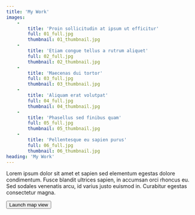 ```yaml
---
title: 'My Work'
images:
    -
        title: 'Proin sollicitudin at ipsum ut efficitur'
        full: 01_full.jpg
        thumbnail: 01_thumbnail.jpg
    -
        title: 'Etiam congue tellus a rutrum aliquet'
        full: 02_full.jpg
        thumbnail: 02_thumbnail.jpg
    -
        title: 'Maecenas dui tortor'
        full: 03_full.jpg
        thumbnail: 03_thumbnail.jpg
    -
        title: 'Aliquam erat volutpat'
        full: 04_full.jpg
        thumbnail: 04_thumbnail.jpg
    -
        title: 'Phasellus sed finibus quam'
        full: 05_full.jpg
        thumbnail: 05_thumbnail.jpg
    -
        title: 'Pellentesque eu sapien purus'
        full: 06_full.jpg
        thumbnail: 06_thumbnail.jpg
heading: 'My Work'
---
```


Lorem ipsum dolor sit amet et sapien sed elementum egestas dolore condimentum. Fusce blandit ultrices sapien, in accumsan orci rhoncus eu. Sed sodales venenatis arcu, id varius justo euismod in. Curabitur egestas consectetur magna.


<div class="map-static__container" data-preload="https://api.mapbox.com/styles/v1/lonelyplanet/cinjctksr001eadnivteity9a/static/-0.574886795155,44.8419492084,12,0.00,0.00/1280x640@2x?access_token=pk.eyJ1IjoibG9uZWx5cGxhbmV0IiwiYSI6Imh1ODUtdUEifQ.OLLon0V6rcoTyayXzzUzsg" style="background-image: url('https://api.mapbox.com/styles/v1/lonelyplanet/cinjctksr001eadnivteity9a/static/-0.574886795155,44.8419492084,12,0.00,0.00/1280x640@2x?access_token=pk.eyJ1IjoibG9uZWx5cGxhbmV0IiwiYSI6Imh1ODUtdUEifQ.OLLon0V6rcoTyayXzzUzsg')">
    <button class="map-static__button js-open-map">
      <i class="icon--open" aria-hidden="true"></i>
      <span class="map-static__button-text">Launch map view</span>
    </button>
  </div>
